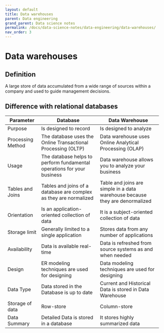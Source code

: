 ```yaml
---
layout: default
title: Data warehouses
parent: Data engineering
grand_parent: Data science notes
permalink: /docs/data-science-notes/data-engineering/data-warehouses/
nav_order: 3
---
```


# Data warehouses

## Definition

A large store of data accumulated from a wide range of sources within a company and used to guide management decisions.

## Difference with relational databases

| Parameter         | Database                                                     | Data Warehouse                                               |
| ----------------- | ------------------------------------------------------------ | ------------------------------------------------------------ |
| Purpose           | Is designed to record                                        | Is designed to analyze                                       |
| Processing Method | The database uses the Online Transactional Processing (OLTP) | Data warehouse uses Online Analytical Processing (OLAP)      |
| Usage             | The database helps to perform fundamental operations for your business | Data warehouse allows you to analyze your business           |
| Tables and Joins  | Tables and joins of a database are complex as they are normalized | Table and joins are simple in a data warehouse because they are  denormalized |
| Orientation       | Is an application-oriented collection of data                | It is a subject-oriented collection of data                  |
| Storage limit     | Generally limited to a single application                    | Stores data from any number of applications                  |
| Availability      | Data is available real-time                                  | Data is refreshed from source systems as and when needed     |
| Design            | ER modeling techniques are used for designing                | Data modeling techniques are used for designing              |
| Data Type         | Data stored in the Database is up to date                    | Current and Historical Data is stored in Data Warehouse      |
| Storage of data   | Row-store                                                    | Column-store                                                 |
| Data Summary      | Detailed Data is stored in a database                        | It stores highly summarized data                             |
